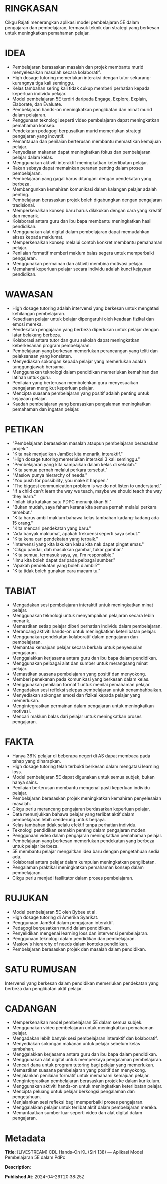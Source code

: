 # RINGKASAN
Cikgu Rajati menerangkan aplikasi model pembelajaran 5E dalam pengajaran dan pembelajaran, termasuk teknik dan strategi yang berkesan untuk meningkatkan pemahaman pelajar.

# IDEA
- Pembelajaran berasaskan masalah dan projek membantu murid menyelesaikan masalah secara kolaboratif.
- High dosage tutoring memerlukan interaksi dengan tutor sekurang-kurangnya tiga kali seminggu.
- Kelas tambahan sering kali tidak cukup memberi perhatian kepada keperluan individu pelajar.
- Model pembelajaran 5E terdiri daripada Engage, Explore, Explain, Elaborate, dan Evaluate.
- Pembelajaran hands-on meningkatkan penglibatan dan minat murid dalam pelajaran.
- Penggunaan teknologi seperti video pembelajaran dapat meningkatkan pemahaman konsep.
- Pendekatan pedagogi berpusatkan murid memerlukan strategi pengajaran yang inovatif.
- Pemantauan dan penilaian berterusan membantu memastikan kemajuan pelajar.
- Penyediaan makanan dapat meningkatkan fokus dan pembelajaran pelajar dalam kelas.
- Menggunakan aktiviti interaktif meningkatkan keterlibatan pelajar.
- Rakan sebaya dapat memainkan peranan penting dalam proses pembelajaran.
- Pembelajaran yang gagal harus ditangani dengan pendekatan yang berbeza.
- Membangunkan kemahiran komunikasi dalam kalangan pelajar adalah penting.
- Pembelajaran berasaskan projek boleh digabungkan dengan pengajaran tradisional.
- Memperkenalkan konsep baru harus dilakukan dengan cara yang kreatif dan menarik.
- Kolaborasi antara guru dan ibu bapa membantu meningkatkan hasil pendidikan.
- Menggunakan alat digital dalam pembelajaran dapat memudahkan akses kepada maklumat.
- Memperkenalkan konsep melalui contoh konkret membantu pemahaman pelajar.
- Penilaian formatif memberi maklum balas segera untuk memperbaiki pengajaran.
- Menggunakan permainan dan aktiviti membina motivasi pelajar.
- Memahami keperluan pelajar secara individu adalah kunci kejayaan pendidikan.

# WAWASAN
- High dosage tutoring adalah intervensi yang berkesan untuk mengatasi kehilangan pembelajaran.
- Kesediaan pelajar untuk belajar dipengaruhi oleh keadaan fizikal dan emosi mereka.
- Pendekatan pengajaran yang berbeza diperlukan untuk pelajar dengan latar belakang berbeza.
- Kolaborasi antara tutor dan guru sekolah dapat meningkatkan keberkesanan program pembelajaran.
- Pembelajaran yang berkesan memerlukan perancangan yang teliti dan pelaksanaan yang konsisten.
- Menyediakan sokongan kepada pelajar yang memerlukan adalah tanggungjawab bersama.
- Menggunakan teknologi dalam pendidikan memerlukan kemahiran dan latihan untuk guru.
- Penilaian yang berterusan membolehkan guru menyesuaikan pengajaran mengikut keperluan pelajar.
- Mencipta suasana pembelajaran yang positif adalah penting untuk kejayaan pelajar.
- Kaedah pembelajaran yang berasaskan pengalaman meningkatkan pemahaman dan ingatan pelajar.

# PETIKAN
- "Pembelajaran berasaskan masalah ataupun pembelajaran berasaskan projek."
- "Kita nak menjadikan JamBot kita menarik, interaktif."
- "High dosage tutoring memerlukan interaksi 3 kali seminggu."
- "Pembelajaran yang kita sampaikan dalam kelas di sekolah."
- "Kita semua pernah melalui perkara tersebut."
- "Maslow punya hierarchy of needs."
- "You push for possibility, you make it happen."
- "The biggest communication problem is we do not listen to understand."
- "If a child can't learn the way we teach, maybe we should teach the way they learn."
- "Inilah kita katakan satu PDPC menunjukkan 5I."
- "Bukan mudah, saya faham kerana kita semua pernah melalui perkara tersebut."
- "Kita harus ambil maklum bahawa kelas tambahan kadang-kadang ada 15 orang."
- "Kita mencari pendekatan yang baru."
- "Ada banyak maklumat, apakah frekuensi seperti saya sebut."
- "Kita kena cari pendekatan yang terbaik."
- "Intervensi yang kita lakukan kalau kita nak dapat pingat emas."
- "Cikgu pandai, dah masukkan gambar, tukar gambar."
- "Kita semua, termasuk saya, ya, I'm responsible."
- "Ilmu kita boleh dapat daripada pelbagai sumber."
- "Apakah pendekatan yang boleh diambil?"
- "Kita tidak boleh gunakan cara macam tu."

# TABIAT
- Mengadakan sesi pembelajaran interaktif untuk meningkatkan minat pelajar.
- Menggunakan teknologi untuk menyampaikan pelajaran secara lebih menarik.
- Memastikan setiap pelajar diberi perhatian individu dalam pembelajaran.
- Merancang aktiviti hands-on untuk meningkatkan keterlibatan pelajar.
- Menggunakan pendekatan kolaboratif dalam pengajaran dan pembelajaran.
- Memantau kemajuan pelajar secara berkala untuk penyesuaian pengajaran.
- Menggalakkan kerjasama antara guru dan ibu bapa dalam pendidikan.
- Menggunakan pelbagai alat dan sumber untuk merangsang minat pelajar.
- Memastikan suasana pembelajaran yang positif dan menyokong.
- Memberi penekanan pada komunikasi yang berkesan dalam kelas.
- Menggunakan penilaian formatif untuk menilai pemahaman pelajar.
- Mengadakan sesi refleksi selepas pembelajaran untuk penambahbaikan.
- Menyediakan sokongan emosi dan fizikal kepada pelajar yang memerlukan.
- Mengintegrasikan permainan dalam pengajaran untuk meningkatkan motivasi.
- Mencari maklum balas dari pelajar untuk meningkatkan proses pengajaran.

# FAKTA
- Hanya 36% pelajar di beberapa negeri di AS dapat membaca pada tahap yang diharapkan.
- High dosage tutoring telah terbukti berkesan dalam mengatasi learning loss.
- Model pembelajaran 5E dapat digunakan untuk semua subjek, bukan hanya sains.
- Penilaian berterusan membantu mengenal pasti keperluan individu pelajar.
- Pembelajaran berasaskan projek meningkatkan kemahiran penyelesaian masalah.
- Cikgu perlu merancang pengajaran berdasarkan keperluan pelajar.
- Data menunjukkan bahawa pelajar yang terlibat aktif dalam pembelajaran lebih cenderung untuk berjaya.
- Kelas tambahan tidak selalu efektif tanpa perhatian individu.
- Teknologi pendidikan semakin penting dalam pengajaran moden.
- Penggunaan video dalam pengajaran meningkatkan pemahaman pelajar.
- Pembelajaran yang berkesan memerlukan pendekatan yang berbeza untuk pelajar berbeza.
- 5E membantu pelajar mengaitkan idea baru dengan pengetahuan sedia ada.
- Kolaborasi antara pelajar dalam kumpulan meningkatkan penglibatan.
- Pengalaman praktikal meningkatkan pemahaman konsep dalam pembelajaran.
- Cikgu perlu menjadi fasilitator dalam proses pembelajaran.

# RUJUKAN
- Model pembelajaran 5E oleh Bybee et al.
- High dosage tutoring di Amerika Syarikat.
- Penggunaan JamBot dalam pengajaran interaktif.
- Pedagogi berpusatkan murid dalam pendidikan.
- Penyelidikan mengenai learning loss dan intervensi pembelajaran.
- Penggunaan teknologi dalam pendidikan dan pembelajaran.
- Maslow's hierarchy of needs dalam konteks pendidikan.
- Pembelajaran berasaskan projek dan masalah dalam pendidikan.

# SATU RUMUSAN
Intervensi yang berkesan dalam pendidikan memerlukan pendekatan yang berbeza dan penglibatan aktif pelajar.

# CADANGAN
- Memperkenalkan model pembelajaran 5E dalam semua subjek.
- Menggunakan video pembelajaran untuk meningkatkan pemahaman pelajar.
- Mengadakan lebih banyak sesi pembelajaran interaktif dan kolaboratif.
- Menyediakan sokongan makanan untuk pelajar sebelum kelas tambahan.
- Menggalakkan kerjasama antara guru dan ibu bapa dalam pendidikan.
- Menggunakan alat digital untuk memperkaya pengalaman pembelajaran.
- Mencari dana untuk program tutoring bagi pelajar yang memerlukan.
- Memastikan suasana pembelajaran yang positif dan menyokong.
- Menjalankan penilaian formatif untuk memahami kemajuan pelajar.
- Mengintegrasikan pembelajaran berasaskan projek ke dalam kurikulum.
- Menggunakan aktiviti hands-on untuk meningkatkan keterlibatan pelajar.
- Mencipta peluang untuk pelajar berkongsi pengalaman dan pengetahuan.
- Menjalankan sesi refleksi bagi memperbaiki proses pengajaran.
- Menggalakkan pelajar untuk terlibat aktif dalam pembelajaran mereka.
- Memanfaatkan sumber luar seperti video dan alat digital dalam pengajaran.

# Metadata
**Title**: [LIVESTREAM] CDL Hands-On KL (Siri 138) — Aplikasi Model Pembelajaran 5E dalam PdPc

**Description**: 

**Published At**: 2024-04-26T20:38:25Z